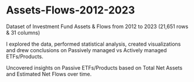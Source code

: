 # Assets-Flows-2012-2023

Dataset of Investment Fund Assets & Flows from 2012 to 2023 (21,651 rows & 31 columns)

I explored the data, performed statistical analysis, created visualizations and drew conclusions on Passively managed vs Actively managed ETFs/Products. 

Uncovered insights on Passive ETFs/Products based on Total Net Assets and Estimated Net Flows over time.
